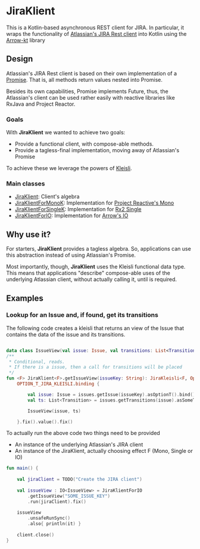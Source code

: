 # JiraKlient

This is a Kotlin-based asynchronous REST client for JIRA.
In particular, it wraps the functionality of [Atlassian's JIRA Rest client](https://bitbucket.org/atlassian/jira-rest-java-client/src/master/) 
into Kotlin using the [Arrow-kt](https://arrow-kt.io) library

## Design
Atlassian's JIRA Rest client is based on their own implementation of
a [Promise](https://bitbucket.org/atlassian/atlassian-util-concurrent/src/master/src/main/java/io/atlassian/util/concurrent/Promise.java). That is, all methods return values nested into Promise.

Besides its own capabilities, Promise implements Future, thus, the Atlassian's client can be used 
rather easily with reactive libraries like RxJava and Project Reactor.

### Goals

With **JiraKlient** we wanted to achieve two goals:
* Provide a functional client, with compose-able methods.
* Provide a tagless-final implementation, moving away of Atlassian's Promise

To achieve these we leverage the powers of [Kleisli](https://arrow-kt.io/docs/arrow/data/kleisli/).

### Main classes

* [JiraKlient](src/main/kotlin/routis/jira/klient/JiraKlient.kt): Client's algebra
* [JiraKlientForMonoK](src/main/kotlin/routis/jira/klient/instances/JiraKlientForMonoK.kt): Implementation for [Project Reactive's Mono](https://projectreactor.io/docs/core/release/api/reactor/core/publisher/Mono.html)
* [JiraKlientForSingleK](src/main/kotlin/routis/jira/klient/instances/JiraKlientForSingleK.kt): Implementation for [Rx2 Single](http://reactivex.io/documentation/single.html)
* [JiraKlientForIO](src/main/kotlin/routis/jira/klient/instances/JiraKlientForIO.kt): Implementation for [Arrow's IO](https://arrow-kt.io/docs/effects/io/)

## Why use it?
For starters, **JiraKlient** provides a tagless algebra. So, applications can use this abstraction instead of
using Atlassian's Promise.

Most importantly, though, **JiraKlient** uses the  Kleisli functional data type. This means that applications "describe"
compose-able uses of the underlying Atlassian client, without actually calling it, until is
required.

## Examples

### Lookup for an Issue and, if found, get its transitions

The following code creates a kleisli that returns an view of the Issue
that contains the data of the issue and its transitions.

```kotlin

data class IssueView(val issue: Issue, val transitions: List<Transition>)
/**
 * Conditional, reads.
 * If there is a issue, then a call for transitions will be placed
 */
fun <F> JiraKlient<F>.getIssueView(issueKey: String): JiraKleisli<F, Option<IssueView>> =
    OPTION_T_JIRA_KLEISLI.binding {

        val issue: Issue = issues.getIssue(issueKey).asOptionT().bind()
        val ts: List<Transition> = issues.getTransitions(issue).asSomeT().bind()

        IssueView(issue, ts)

    }.fix().value().fix()
```

To actually run the above code two things need to be provided
* An instance of the underlying Atlassian's JIRA client  
* An instance of the JiraKlient<F>, actually choosing effect F (Mono, Single or IO)

```kotlin
fun main() {
    
    val jiraClient = TODO("Create the JIRA client")
    
    val issueView : IO<IssueView> = JiraKlientForIO
        .getIssueView("SOME_ISSUE_KEY")
        .run(jiraClient).fix()
    
    issueView
        .unsafeRunSync()
        .also{ println(it) }
    
    client.close()
}
```
